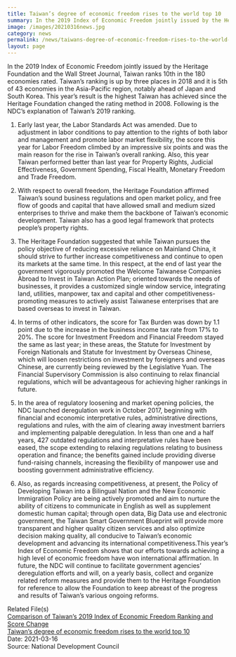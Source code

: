 ```yaml
---
title: Taiwan’s degree of economic freedom rises to the world top 10
summary: In the 2019 Index of Economic Freedom jointly issued by the Heritage Foundation and the Wall Street Journal, Taiwan ranks 10th in the 180 economies rated. 
image: /images/20210316news.jpg
category: news
permalink: /news/taiwans-degree-of-economic-freedom-rises-to-the-world-top-10/
layout: page
---
```


In the 2019 Index of Economic Freedom jointly issued by the Heritage Foundation and the Wall Street Journal, Taiwan ranks 10th in the 180 economies rated. Taiwan’s ranking is up by three places in 2018 and it is 5th of 43 economies in the Asia-Pacific region, notably ahead of Japan and South Korea. This year’s result is the highest Taiwan has achieved since the Heritage Foundation changed the rating method in 2008. Following is the NDC’s explanation of Taiwan’s 2019 ranking.

1. Early last year, the Labor Standards Act was amended. Due to adjustment in labor conditions to pay attention to the rights of both labor and management and promote labor market flexibility, the score this year for Labor Freedom climbed by an impressive six points and was the main reason for the rise in Taiwan’s overall ranking. Also, this year Taiwan performed better than last year for Property Rights, Judicial Effectiveness, Government Spending, Fiscal Health, Monetary Freedom and Trade Freedom.

2. With respect to overall freedom, the Heritage Foundation affirmed Taiwan’s sound business regulations and open market policy, and free flow of goods and capital that have allowed small and medium sized enterprises to thrive and make them the backbone of Taiwan’s economic development. Taiwan also has a good legal framework that protects people’s property rights.

3. The Heritage Foundation suggested that while Taiwan pursues the policy objective of reducing excessive reliance on Mainland China, it should strive to further increase competitiveness and continue to open its markets at the same time. In this respect, at the end of last year the government vigorously promoted the Welcome Taiwanese Companies Abroad to Invest in Taiwan Action Plan; oriented towards the needs of businesses, it provides a customized single window service, integrating land, utilities, manpower, tax and capital and other competitiveness-promoting measures to actively assist Taiwanese enterprises that are based overseas to invest in Taiwan.

4. In terms of other indicators, the score for Tax Burden was down by 1.1 point due to the increase in the business income tax rate from 17% to 20%. The score for Investment Freedom and Financial Freedom stayed the same as last year; in these areas, the Statute for Investment by Foreign Nationals and Statute for Investment by Overseas Chinese, which will loosen restrictions on investment by foreigners and overseas Chinese, are currently being reviewed by the Legislative Yuan. The Financial Supervisory Commission is also continuing to relax financial regulations, which will be advantageous for achieving higher rankings in future.

5. In the area of regulatory loosening and market opening policies, the NDC launched deregulation work in October 2017, beginning with financial and economic interpretative rules, administrative directions, regulations and rules, with the aim of clearing away investment barriers and implementing palpable deregulation. In less than one and a half years, 427 outdated regulations and interpretative rules have been eased, the scope extending to relaxing regulations relating to business operation and finance; the benefits gained include providing diverse fund-raising channels, increasing the flexibility of manpower use and boosting government administrative efficiency.

6. Also, as regards increasing competitiveness, at present, the Policy of Developing Taiwan into a Bilingual Nation and the New Economic Immigration Policy are being actively promoted and aim to nurture the ability of citizens to communicate in English as well as supplement domestic human capital; through open data, Big Data use and electronic government, the Taiwan Smart Government Blueprint will provide more transparent and higher quality citizen services and also optimize decision making quality, all conducive to Taiwan’s economic development and advancing its international competitiveness.This year’s Index of Economic Freedom shows that our efforts towards achieving a high level of economic freedom have won international affirmation. In future, the NDC will continue to facilitate government agencies’ deregulation efforts and will, on a yearly basis, collect and organize related reform measures and provide them to the Heritage Foundation for reference to allow the Foundation to keep abreast of the progress and results of Taiwan’s various ongoing reforms.

Related File(s)
<br/>
<a href="https://ws.ndc.gov.tw/Download.ashx?u=LzAwMS9hZG1pbmlzdHJhdG9yLzExL3JlbGZpbGUvNjQwOC8zMjE5OS80NGE1OTEyOS0xNzQ4LTQ5ZGYtYWI2ZS1hZjg1N2ZiNTExODYucGRm&n=Q29tcGFyaXNvbiBvZiBUYWl3YW7igJlzIDIwMTkgSW5kZXggb2YgRWNvbm9taWMgRnJlZWRvbSBSYW5raW5nIGFuZCBTY29yZSBDaGFuZ2UucGRm&icon=..pdf">Comparison of Taiwan’s 2019 Index of Economic Freedom Ranking and Score Change</a>
<br/>
<a href="https://ws.ndc.gov.tw/Download.ashx?u=LzAwMS9hZG1pbmlzdHJhdG9yLzExL3JlbGZpbGUvNjQwOC8zMjE5OS8xMmM0ZmQ2My1jNzI0LTRiYTEtODRhYS00OGY4YmMzMzJkOTMucGRm&n=VGFpd2Fu4oCZcyBkZWdyZWUgb2YgZWNvbm9taWMgZnJlZWRvbSByaXNlcyB0byB0aGUgd29ybGQgdG9wIDEwLnBkZg%3d%3d&icon=..pdf">Taiwan’s degree of economic freedom rises to the world top 10</a>
<br/>
Date: 2021-03-16
<br/>
Source: National Development Council
